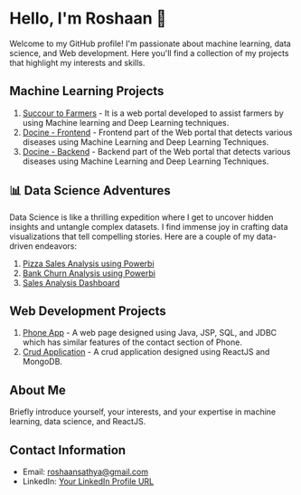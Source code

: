 # Hello, I'm Roshaan 👋

Welcome to my GitHub profile! I'm passionate about machine learning, data science, and Web development. Here you'll find a collection of my projects that highlight my interests and skills.

## Machine Learning Projects

1. [Succour to Farmers](https://github.com/roshaans2/Succuour_to_farmers) - It is a web portal developed to assist farmers by using Machine learning and Deep Learning techniques.
2. [Docine - Frontend](https://github.com/roshaans2/Disease-Prediction-System-Frontend) - Frontend part of the Web portal that detects various diseases using Machine Learning and Deep Learning Techniques.
3. [Docine - Backend](https://github.com/roshaans2/Disease-Prediction-System-Backend) - Backend part of the Web portal that detects various diseases using Machine Learning and Deep Learning Techniques.


## 📊 Data Science Adventures

Data Science is like a thrilling expedition where I get to uncover hidden insights and untangle complex datasets. I find immense joy in crafting data visualizations that tell compelling stories. Here are a couple of my data-driven endeavors:

1. [Pizza Sales Analysis using Powerbi](https://github.com/roshaans2/Pizza-Sales-Analysis-using-Powerbi)
2. [Bank Churn Analysis using Powerbi](https://github.com/roshaans2/Bank-Churn-Analysis-using-Powerbi)
3. [Sales Analysis Dashboard](https://github.com/roshaans2/Bank-Churn-Analysis-using-Powerbi)

## Web Development Projects

1. [Phone App](https://github.com/roshaans2/PhoneAPP) - A web page designed using Java, JSP, SQL, and JDBC which has similar features of the contact section of Phone.
2. [Crud Application](https://github.com/roshaans2/CRUD-Application) - A crud application designed using ReactJS and MongoDB.

## About Me

Briefly introduce yourself, your interests, and your expertise in machine learning, data science, and ReactJS.

## Contact Information

- Email: roshaansathya@gmail.com
- LinkedIn: [Your LinkedIn Profile URL](https://www.linkedin.com/in/roshaan-s-70600a212/)

